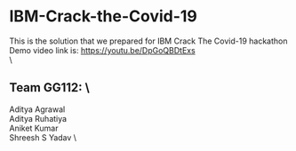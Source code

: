 # IBM-Crack-the-Covid-19
This is the solution that we prepared for IBM Crack The Covid-19 hackathon\
Demo video link is: https://youtu.be/DpGoQBDtExs \
 \
## Team GG112: \
Aditya Agrawal \
Aditya Ruhatiya \
Aniket Kumar \
Shreesh S Yadav \
